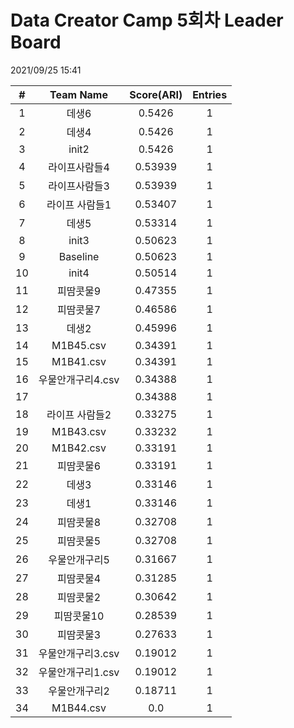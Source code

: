 # Data Creator Camp 5회차 Leader Board
2021/09/25 15:41

|#|Team Name|Score(ARI)|Entries|  
|:---:|:---:|:---:|:---:|  
|1|데생6|0.5426|1|  
|2|데생4|0.5426|1|  
|3|init2|0.5426|1|  
|4|라이프사람들4|0.53939|1|  
|5|라이프사람들3|0.53939|1|  
|6|라이프 사람들1|0.53407|1|  
|7|데생5|0.53314|1|  
|8|init3|0.50623|1|  
|9|Baseline|0.50623|1|  
|10|init4|0.50514|1|  
|11|피땀콧물9|0.47355|1|  
|12|피땀콧물7|0.46586|1|  
|13|데생2|0.45996|1|  
|14|M1B45.csv|0.34391|1|  
|15|M1B41.csv|0.34391|1|  
|16|우물안개구리4.csv|0.34388|1|  
|17||0.34388|1|  
|18|라이프 사람들2|0.33275|1|  
|19|M1B43.csv|0.33232|1|  
|20|M1B42.csv|0.33191|1|  
|21|피땀콧물6|0.33191|1|  
|22|데생3|0.33146|1|  
|23|데생1|0.33146|1|  
|24|피땀콧물8|0.32708|1|  
|25|피땀콧물5|0.32708|1|  
|26|우물안개구리5|0.31667|1|  
|27|피땀콧물4|0.31285|1|  
|28|피땀콧물2|0.30642|1|  
|29|피땀콧물10|0.28539|1|  
|30|피땀콧물3|0.27633|1|  
|31|우물안개구리3.csv|0.19012|1|  
|32|우물안개구리1.csv|0.19012|1|  
|33|우물안개구리2|0.18711|1|  
|34|M1B44.csv|0.0|1|  
